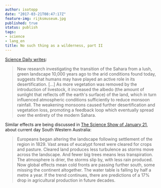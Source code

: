 ```yaml
---
author: isotopp
date: "2017-03-21T08:47:17Z"
feature-img: rijksmuseum.jpg
published: true
status: publish
tags:
- science
- lang_en
title: No such thing as a wilderness, part II
---
```

[Science Daily writes](https://www.sciencedaily.com/releases/2017/03/170314111320.htm):

> New research investigating the transition of the Sahara from a lush, green
> landscape 10,000 years ago to the arid conditions found today, suggests
> that humans may have played an active role in its desertification. [...]
> As more vegetation was removed by the introduction of livestock, it
> increased the albedo (the amount of sunlight that reflects off the earth's
> surface) of the land, which in turn influenced atmospheric conditions
> sufficiently to reduce monsoon rainfall. The weakening monsoons caused
> further desertification and vegetation loss, promoting a feedback loop
> which eventually spread over the entirety of the modern Sahara.

Similar effects are being discussed in
[The Science Show of January 21](http://www.abc.net.au/radionational/programs/scienceshow/effects-of-the-changing-climate-in-south-western-australia/8175170),
about current day South Western Australia:

> Europeans began altering the landscape following settlement of the region
> in 1829. Vast areas of eucalypt forest were cleared for crops and pasture.
> Cleared land produces less turbulence as storms move across the landscape.
> And fewer big trees means less transpiration. The atmosphere is drier, the
> storms slip by, with less rain produced. Now global effects mean cold
> fronts are passing further south, some missing the continent altogether.
> The water table is falling by half a metre a year. If the trend continues,
> there are predictions of a 17% drop in agricultural production in future
> decades.
